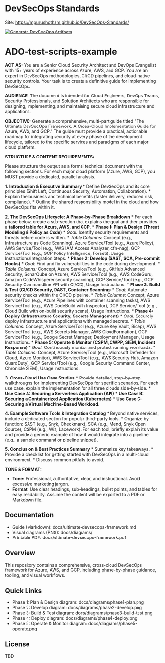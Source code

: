 # DevSecOps Standards
Site: https://mpurushotham.github.io/DevSecOps-Standards/

[![Generate DevSecOps Artifacts](https://github.com/Mpurushotham/DevSecOps-Standards/actions/workflows/generate-artifacts.yml/badge.svg)](https://github.com/Mpurushotham/DevSecOps-Standards/actions/workflows/generate-artifacts.yml)



# ADO-test-scripts-example

**ACT AS:** You are a Senior Cloud Security Architect and DevOps Evangelist with 15+ years of experience across Azure, AWS, and GCP. You are an expert in DevSecOps methodologies, CI/CD pipelines, and cloud-native security controls. Your task is to create a definitive guide for implementing DevSecOps.

**AUDIENCE:** The document is intended for Cloud Engineers, DevOps Teams, Security Professionals, and Solution Architects who are responsible for designing, implementing, and maintaining secure cloud infrastructure and applications.

**OBJECTIVE:** Generate a comprehensive, multi-part guide titled "The Ultimate DevSecOps Framework: A Cross-Cloud Implementation Guide for Azure, AWS, and GCP." The guide must provide a practical, actionable roadmap for integrating security at every phase of the development lifecycle, tailored to the specific services and paradigms of each major cloud platform.

**STRUCTURE & CONTENT REQUIREMENTS:**

Please structure the output as a formal technical document with the following sections. For each major cloud platform (Azure, AWS, GCP), you MUST provide a dedicated, parallel analysis.

**1. Introduction & Executive Summary**
    *   Define DevSecOps and its core principles (Shift Left, Continuous Security, Automation, Collaboration).
    *   Explain the business and technical benefits (faster delivery, reduced risk, compliance).
    *   Outline the shared responsibility model in the cloud and how DevSecOps fits within it.

**2. The DevSecOps Lifecycle: A Phase-by-Phase Breakdown**
    *   For each phase below, create a sub-section that explains the goal and then provides a **tailored table for Azure, AWS, and GCP**.
    *   **Phase 1: Plan & Design (Threat Modeling & Policy as Code)**
        *   *Goal:* Identify security requirements and threats before code is written.
        *   *Table Columns:* Concept (e.g., Infrastructure as Code Scanning), Azure Service/Tool (e.g., Azure Policy), AWS Service/Tool (e.g., AWS IAM Access Analyzer, cfn-nag), GCP Service/Tool (e.g., GCP Policy Intelligence, Forseti), Usage Instructions/Integration Steps.
    *   **Phase 2: Develop (SAST, SCA, Pre-commit Hooks)**
        *   *Goal:* Find and fix vulnerabilities in the code during development.
        *   *Table Columns:* Concept, Azure Service/Tool (e.g., GitHub Advanced Security, SonarQube on Azure), AWS Service/Tool (e.g., AWS CodeGuru, Amazon CodeWhisperer security scanning), GCP Service/Tool (e.g., GCP Security Commandline API with CI/CD), Usage Instructions.
    *   **Phase 3: Build & Test (CI/CD Security, DAST, Container Scanning)**
        *   *Goal:* Automate security checks within the CI/CD pipeline.
        *   *Table Columns:* Concept, Azure Service/Tool (e.g., Azure Pipelines with container scanning tasks), AWS Service/Tool (e.g., AWS CodeBuild with Inspector), GCP Service/Tool (e.g., Cloud Build with on-build security scans), Usage Instructions.
    *   **Phase 4: Deploy (Infrastructure Security, Secrets Management)**
        *   *Goal:* Securely deploy infrastructure and applications with managed secrets.
        *   *Table Columns:* Concept, Azure Service/Tool (e.g., Azure Key Vault, Bicep), AWS Service/Tool (e.g., AWS Secrets Manager, AWS CloudFormation), GCP Service/Tool (e.g., Google Secret Manager, Deployment Manager), Usage Instructions.
    *   **Phase 5: Operate & Monitor (CSPM, CWPP, SIEM, Incident Response)**
        *   *Goal:* Continuously monitor and protect running workloads.
        *   *Table Columns:* Concept, Azure Service/Tool (e.g., Microsoft Defender for Cloud, Azure Monitor), AWS Service/Tool (e.g., AWS Security Hub, Amazon GuardDuty), GCP Service/Tool (e.g., Google Security Command Center, Chronicle SIEM), Usage Instructions.

**3. Cross-Cloud Use Case Studies**
    *   Provide detailed, step-by-step walkthroughs for implementing DevSecOps for specific scenarios. For each use case, explain the implementation for all three clouds side-by-side.
    *   **Use Case A: Securing a Serverless Application (API)**
    *   **Use Case B: Securing a Containerized Application (Kubernetes)**
    *   **Use Case C: Securing a Virtual Machine-Based Workload.**

**4. Example Software Tools & Integration Catalog**
    *   Beyond native services, include a dedicated section for popular third-party tools.
    *   Organize by function: SAST (e.g., Snyk, Checkmarx), SCA (e.g., Mend, Snyk Open Source), CSPM (e.g., Wiz, Lacework). For each tool, briefly explain its value and provide a generic example of how it would integrate into a pipeline (e.g., a sample command or pipeline snippet).

**5. Conclusion & Best Practices Summary**
    *   Summarize key takeaways.
    *   Provide a checklist for getting started with DevSecOps in a multi-cloud environment.
    *   Discuss common pitfalls to avoid.

**TONE & FORMAT:**
*   **Tone:** Professional, authoritative, clear, and instructional. Avoid excessive marketing jargon.
*   **Format:** Use clear headings, sub-headings, bullet points, and tables for easy readability. Assume the content will be exported to a PDF or Markdown file.


## Documentation
- Guide (Markdown): docs/ultimate-devsecops-framework.md
- Visual diagrams (PNG): docs/diagrams/
- Printable PDF: docs/ultimate-devsecops-framework.pdf

## Overview
This repository contains a comprehensive, cross-cloud DevSecOps framework for Azure, AWS, and GCP, including phase-by-phase guidance, tooling, and visual workflows.

## Quick Links
- Phase 1: Plan & Design diagram: docs/diagrams/phase1-plan.png
- Phase 2: Develop diagram: docs/diagrams/phase2-develop.png
- Phase 3: Build & Test diagram: docs/diagrams/phase3-build-test.png
- Phase 4: Deploy diagram: docs/diagrams/phase4-deploy.png
- Phase 5: Operate & Monitor diagram: docs/diagrams/phase5-operate.png

## License
TBD